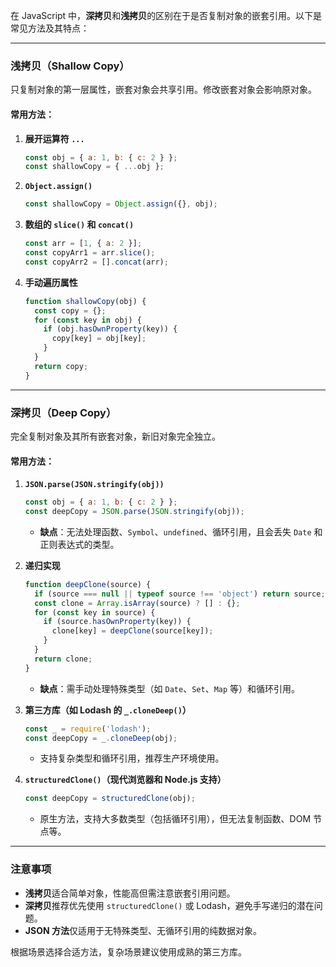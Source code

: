 在 JavaScript 中，**深拷贝**和**浅拷贝**的区别在于是否复制对象的嵌套引用。以下是常见方法及其特点：

---

### **浅拷贝（Shallow Copy）**
只复制对象的第一层属性，嵌套对象会共享引用。修改嵌套对象会影响原对象。

#### 常用方法：
1. **展开运算符 `...`**
   ```javascript
   const obj = { a: 1, b: { c: 2 } };
   const shallowCopy = { ...obj };
   ```

2. **`Object.assign()`**
   ```javascript
   const shallowCopy = Object.assign({}, obj);
   ```

3. **数组的 `slice()` 和 `concat()`**
   ```javascript
   const arr = [1, { a: 2 }];
   const copyArr1 = arr.slice();
   const copyArr2 = [].concat(arr);
   ```

4. **手动遍历属性**
   ```javascript
   function shallowCopy(obj) {
     const copy = {};
     for (const key in obj) {
       if (obj.hasOwnProperty(key)) {
         copy[key] = obj[key];
       }
     }
     return copy;
   }
   ```

---

### **深拷贝（Deep Copy）**
完全复制对象及其所有嵌套对象，新旧对象完全独立。

#### 常用方法：
1. **`JSON.parse(JSON.stringify(obj))`**
   ```javascript
   const obj = { a: 1, b: { c: 2 } };
   const deepCopy = JSON.parse(JSON.stringify(obj));
   ```
   - **缺点**：无法处理函数、`Symbol`、`undefined`、循环引用，且会丢失 `Date` 和正则表达式的类型。

2. **递归实现**
   ```javascript
   function deepClone(source) {
     if (source === null || typeof source !== 'object') return source;
     const clone = Array.isArray(source) ? [] : {};
     for (const key in source) {
       if (source.hasOwnProperty(key)) {
         clone[key] = deepClone(source[key]);
       }
     }
     return clone;
   }
   ```
   - **缺点**：需手动处理特殊类型（如 `Date`、`Set`、`Map` 等）和循环引用。

3. **第三方库（如 Lodash 的 `_.cloneDeep()`）**
   ```javascript
   const _ = require('lodash');
   const deepCopy = _.cloneDeep(obj);
   ```
   - 支持复杂类型和循环引用，推荐生产环境使用。

4. **`structuredClone()`（现代浏览器和 Node.js 支持）**
   ```javascript
   const deepCopy = structuredClone(obj);
   ```
   - 原生方法，支持大多数类型（包括循环引用），但无法复制函数、DOM 节点等。

---

### **注意事项**
- **浅拷贝**适合简单对象，性能高但需注意嵌套引用问题。
- **深拷贝**推荐优先使用 `structuredClone()` 或 Lodash，避免手写递归的潜在问题。
- **JSON 方法**仅适用于无特殊类型、无循环引用的纯数据对象。

根据场景选择合适方法，复杂场景建议使用成熟的第三方库。
